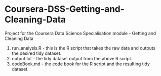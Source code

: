 # Coursera-DSS-Getting-and-Cleaning-Data
Project for the Coursera Data Science Specialisation module - Getting and Cleaning Data

1) run_analysis.R - this is the R script that takes the raw data and outputs the desired tidy dataset.
2) output.txt - the tidy dataset output from the above R script.
3) codeBook.md - the code book for the R script and the resulting tidy dataset.
